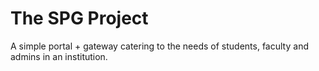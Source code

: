 # The SPG Project

A simple portal + gateway catering to the needs of students, faculty and admins in an institution.
